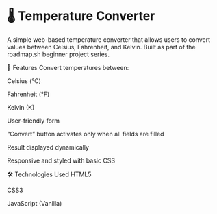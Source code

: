 <h1>🌡️ Temperature Converter</h1>
A simple web-based temperature converter that allows users to convert values between Celsius, Fahrenheit, and Kelvin.
Built as part of the roadmap.sh beginner project series.

🚀 Features
Convert temperatures between:

Celsius (°C)

Fahrenheit (°F)

Kelvin (K)

User-friendly form

“Convert” button activates only when all fields are filled

Result displayed dynamically

Responsive and styled with basic CSS

🛠️ Technologies Used
HTML5

CSS3

JavaScript (Vanilla)
